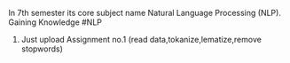 In 7th semester its core subject name Natural Language Processing (NLP).<br>
Gaining Knowledge #NLP <br>
1. Just upload Assignment no.1 (read data,tokanize,lematize,remove stopwords)
